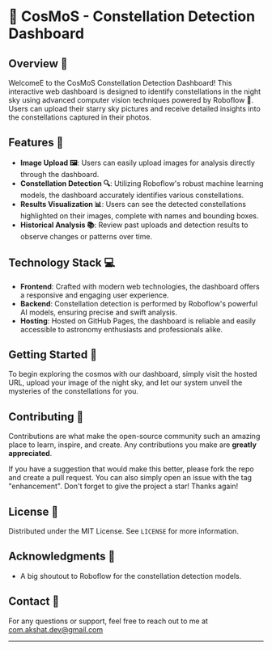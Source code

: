 # 🌌 CosMoS - Constellation Detection Dashboard

## Overview 📜

WelcomeE to the CosMoS Constellation Detection Dashboard! This interactive web dashboard is designed to identify constellations in the night sky using advanced computer vision techniques powered by Roboflow 🤖. Users can upload their starry sky pictures and receive detailed insights into the constellations captured in their photos.

## Features 🚀

- **Image Upload 🖼️**: Users can easily upload images for analysis directly through the dashboard.
- **Constellation Detection 🔍**: Utilizing Roboflow's robust machine learning models, the dashboard accurately identifies various constellations.
- **Results Visualization 📊**: Users can see the detected constellations highlighted on their images, complete with names and bounding boxes.
- **Historical Analysis 📚**: Review past uploads and detection results to observe changes or patterns over time.

## Technology Stack 💻

- **Frontend**: Crafted with modern web technologies, the dashboard offers a responsive and engaging user experience.
- **Backend**: Constellation detection is performed by Roboflow's powerful AI models, ensuring precise and swift analysis.
- **Hosting**: Hosted on GitHub Pages, the dashboard is reliable and easily accessible to astronomy enthusiasts and professionals alike.

## Getting Started 🏁

To begin exploring the cosmos with our dashboard, simply visit the hosted URL, upload your image of the night sky, and let our system unveil the mysteries of the constellations for you.

## Contributing 🤝

Contributions are what make the open-source community such an amazing place to learn, inspire, and create. Any contributions you make are **greatly appreciated**.

If you have a suggestion that would make this better, please fork the repo and create a pull request. You can also simply open an issue with the tag "enhancement".
Don't forget to give the project a star! Thanks again!

## License 📄

Distributed under the MIT License. See `LICENSE` for more information.

## Acknowledgments 🎉

- A big shoutout to Roboflow for the constellation detection models.

## Contact 📧

For any questions or support, feel free to reach out to me at com.akshat.dev@gmail.com

---
